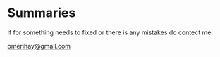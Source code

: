 # Summaries

If for something needs to fixed or there is any mistakes do contect me:

omerihay@gmail.com
